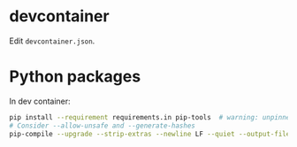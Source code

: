 # devcontainer

Edit `devcontainer.json`.

# Python packages

In dev container:

```bash
pip install --requirement requirements.in pip-tools  # warning: unpinned dependency
# Consider --allow-unsafe and --generate-hashes
pip-compile --upgrade --strip-extras --newline LF --quiet --output-file=requirements.txt requirements.in
```
